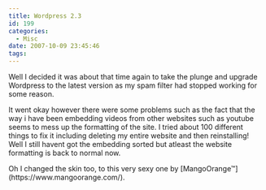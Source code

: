 ```yaml
---
title: Wordpress 2.3
id: 199
categories:
  - Misc
date: 2007-10-09 23:45:46
tags:
---
```


Well I decided it was about that time again to take the plunge and upgrade Wordpress to the latest version as my spam filter had stopped working for some reason.

It went okay however there were some problems such as the fact that the way i have been embedding videos from other websites such as youtube seems to mess up the formatting of the site. I tried about 100 different things to fix it including deleting my entire website and then reinstalling! Well I still havent got the embedding sorted but atleast the website formatting is back to normal now.

<div>Oh I changed the skin too, to this very sexy one by [MangoOrange&trade;](https://www.mangoorange.com/).</div>

&nbsp;

&nbsp;

&nbsp;